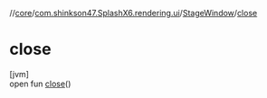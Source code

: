 //[core](../../../index.md)/[com.shinkson47.SplashX6.rendering.ui](../index.md)/[StageWindow](index.md)/[close](close.md)

# close

[jvm]\
open fun [close](close.md)()
